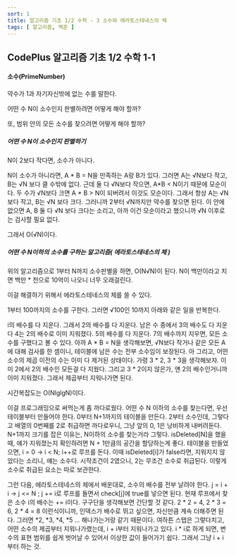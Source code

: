 ```yaml
---
sort: 1
title: 알고리즘 기초 1/2 수학 - 3 소수와 에라토스테네스의 체
tags: [ 알고리즘, 백준 ]
---
```


## CodePlus 알고리즘 기초 1/2 수학 1-1

#### 소수(PrimeNumber)

약수가 1과 자기자신밖에 없는 수를 말한다.

어떤 수 N이 소수인지 판별하려면 어떻게 해야 할까?

또, 범위 안의 모든 소수를 찾으려면 어떻게 해야 할까?

##### 어떤 수 N이 소수인지 판별하기

N이 2보다 작다면, 소수가 아니다.

N이 소수가 아니라면, A * B = N을 만족하는 A랑 B가 있다. 그러면 A는 √N보다 작고, B는 √N 보다 클 수밖에 없다. 근데 둘 다 √N보다 작으면, A*B < N이기 때문에 모순이다. 두 수가 √N보다 크면 A * B > N이 되버려서 이것도 모순이다. 그래서 항상 A는 √N보다 작고, B는 √N 보다 크다. 그러니까 2부터 √N까지만 약수를 찾으면 된다. 이 안에 없으면 A, B 둘 다 √N 보다 크다는 소리고, 아까 이건 모순이라고 했으니까 √N 이후로는 검사할 필요 없다.

그래서 O(√N)이다.

##### 어떤 수 N이하의 소수를 구하는 알고리즘( 에라토스테네스의 체 )

위의 알고리즘으로 1부터 N까지 소수판별을 하면, O(N√N)이 된다. N이 백만이라고 치면 백만 * 천으로 10억이 나오니 너무 오래걸린다.

이걸 해결하기 위해서 에라토스테네스의 체를 쓸 수 있다.

1부터 100까지의 소수를 구한다. 그러면 √100인 10까지 아래와 같은 일을 반복한다.

i의 배수를 다 지운다. 그래서 2의 배수를 다 지운다. 남은 수 중에서 3의 배수도 다 지운다 4는 2의 배수로 이미 지워졌다. 5의 배수를 다 지운다.  7의 배수까지 지우면, 모든 소수를 구했다고 볼 수 있다. 아까 A * B = N을 생각해보면, √N보다 작거나 같은 모든 A에 대해 검사를 한 셈이니, 테이블에 남은 수는 전부 소수임이 보장된다. 아 그리고, 어떤 소수의 제곱 이전의 수는 이미 다 제거된 상태이다. 가령 3 * 2, 3 * 3을 생각해보자. 이미 2에서 2의 배수인 모든걸 다 지웠다. 그리고 3 * 2이지 않은가, 얜 2의 배수인거니까 이미 지워졌다. 그래서 제곱부터 지워나가면 된다.

시간복잡도는 O(NlglgN)이다. 

이걸 프로그래밍으로 써먹는게 좀 까다로웠다. 어떤 수 N 이하의 소수를 찾는다면, 우선 테이블부터 만들어야 한다. 0부터 N+1까지의 테이블을 만든다. 2부터 소수인데, 그렇다고 배열의 0번째를 2로 취급하면 까다로우니, 그냥 앞의 0, 1은 낭비하게 내버려둔다. N+1까지 크기를 잡은 이유는, N이하의 소수를 찾는거라 그렇다. isDeleted[N]을 했을 때, 얘가 지워졌는지 확인하려면 N + 1만큼의 공간을 할당하는게 좋다. 테이블을 만들었으면, i = 0 -> i < N; i++로 루프를 돈다. 이때 isDeleted[i]가 false라면, 지워지지 않았다는 소리니, 얘는 소수다. 시작조건이 2였으니, 2는 무조건 소수로 취급된다. 이렇게 소수로 취급된 요소는 따로 보관한다.

그런 다음, 에라토스테네스의 체에서 배운대로, 소수의 배수를 전부 날려야 한다. j = i + i -> j <= N ; j += i로 루프를 돌면서 check[j]에 true를 넣으면 된다. 현재 루프에서 찾은 소수 i의 배수는 += i이다. 구구단을 생각해보면 간단할 것 같다. 2 * 2 = 4, 2 * 3 = 6, 2 * 4 = 8 이런식이니까, 인덱스가 배수로 뛰고 싶으면, 자신만큼 계속 더해주면 된다. 그러면 *2, *3, *4, *5 ... 해나가는거랑 같기 때문이다. 여하튼 스탭은 그렇다치고, 어떤 소수의 제곱부터 지워나가랬는데, i + i부터 지워나가고 있다. i * i로 하게 되면, 변수의 표현 범위를 쉽게 벗어날 수 있어서 이상한 값이 들어가기 쉽다. 그래서 그냥 i + i부터 하는 것.